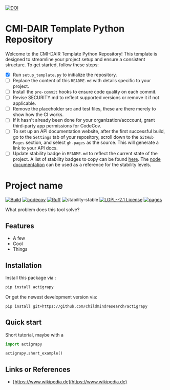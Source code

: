 [![DOI](https://zenodo.org/badge/657341621.svg)](https://zenodo.org/doi/10.5281/zenodo.10383685)

# CMI-DAIR Template Python Repository

Welcome to the CMI-DAIR Template Python Repository! This template is designed to streamline your project setup and ensure a consistent structure. To get started, follow these steps:


- [x] Run `setup_template.py` to initialize the repository.
- [ ] Replace the content of this `README.md` with details specific to your project.
- [ ] Install the `pre-commit` hooks to ensure code quality on each commit.
- [ ] Revise SECURITY.md to reflect supported versions or remove it if not applicable.
- [ ] Remove the placeholder src and test files, these are there merely to show how the CI works.
- [ ] If it hasn't already been done for your organization/acccount, grant third-party app permissions for CodeCov.
- [ ] To set up an API documentation website, after the first successful build, go to the `Settings` tab of your repository, scroll down to the `GitHub Pages` section, and select `gh-pages` as the source. This will generate a link to your API docs.
- [ ] Update stability badge in `README.md` to reflect the current state of the project. A list of stability badges to copy can be found [here](https://github.com/orangemug/stability-badges). The [node documentation](https://nodejs.org/docs/latest-v20.x/api/documentation.html#documentation_stability_index) can be used as a reference for the stability levels.

# Project name

[![Build](https://github.com/childmindresearch/actigrapy/actions/workflows/test.yaml/badge.svg?branch=main)](https://github.com/childmindresearch/actigrapy/actions/workflows/test.yaml?query=branch%3Amain)
[![codecov](https://codecov.io/gh/childmindresearch/actigrapy/branch/main/graph/badge.svg?token=22HWWFWPW5)](https://codecov.io/gh/childmindresearch/actigrapy)
[![Ruff](https://img.shields.io/endpoint?url=https://raw.githubusercontent.com/astral-sh/ruff/main/assets/badge/v2.json)](https://github.com/astral-sh/ruff)
![stability-stable](https://img.shields.io/badge/stability-stable-green.svg)
[![LGPL--2.1 License](https://img.shields.io/badge/license-LGPL--2.1-blue.svg)](https://github.com/childmindresearch/actigrapy/blob/main/LICENSE)
[![pages](https://img.shields.io/badge/api-docs-blue)](https://childmindresearch.github.io/actigrapy)

What problem does this tool solve?

## Features

- A few
- Cool
- Things

## Installation

Install this package via :

```sh
pip install actigrapy
```

Or get the newest development version via:

```sh
pip install git+https://github.com/childmindresearch/actigrapy
```

## Quick start

Short tutorial, maybe with a

```Python
import actigrapy

actigrapy.short_example()
```

## Links or References

- [https://www.wikipedia.de](https://www.wikipedia.de)

